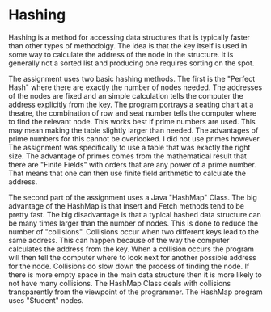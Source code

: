 # Hashing

Hashing is a method for accessing data structures that is typically faster than other types of methodolgy.  The idea is that the key itself is used in some way to calculate the address of the node in the structure.  It is generally not a sorted list and producing one requires sorting on the spot.

The assignment uses two basic hashing methods.  The first is the "Perfect Hash" where there are exactly the number of nodes needed.  The addresses of the nodes are fixed and an simple calculation tells the computer the address explicitly from the key.  The program portrays a seating chart at a theatre, the combination of row and seat number tells the computer where to find the relevant node.  This works best if prime numbers are used.  This may mean making the table slightly larger than needed.  The advantages of prime numbers for this cannot be overlooked.  I did not use primes however.  The assignment was specifically to use a table that was exactly the right size.  The advantage of primes comes from the mathematical result that there are "Finite Fields" with orders that are any power of a prime number.  That means that one can then use finite field arithmetic to calculate the address.

The second part of the assignment uses a Java "HashMap" Class. The big advantage of the HashMap is that Insert and Fetch methods tend to be pretty fast.  The big disadvantage is that a typical hashed data structure can be many times larger than the number of nodes.  This is done to reduce the number of "collisions".  Collisions occur when two different keys lead to the same address.  This can happen because of the way the computer calculates the address from the key.  When a collision occurs the program will then tell the computer where to look next for another possible address for the node.  Collisions do slow down the process of finding the node.  If there is more empty space in the main data structure then it is more likely to not have many collisions.  The HashMap Class deals with collisions transparently from the viewpoint of the programmer.  The HashMap program uses "Student" nodes.  
